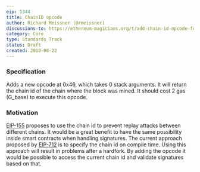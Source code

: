 ```yaml
---
eip: 1344
title: ChainID opcode
author: Richard Meissner (@rmeissner)
discussions-to: https://ethereum-magicians.org/t/add-chain-id-opcode-for-replay-protection-when-handling-signed-messages-in-contracts/1131
category: Core
type: Standards Track
status: Draft
created: 2018-08-22
---
```

 ### Specification
 Adds a new opcode at 0x46, which takes 0 stack arguments. It will return the chain id of the chain where the block was mined. It should cost 2 gas (G_base) to execute this opcode.
 ### Motivation
 [EIP-155](https://github.com/ethereum/EIPs/blob/master/EIPS/eip-155.md) proposes to use the chain id to prevent replay attacks between different chains. It would be a great benefit to have the same possibility inside smart contracts when handling signatures. 
 The current approach proposed by [EIP-712](https://github.com/ethereum/EIPs/blob/master/EIPS/eip-712.md) is to specify the chain id on compile time. Using this approach will result in problems after a hardfork. 
 By adding the opcode it would be possible to access the current chain id and validate signatures based on that.
